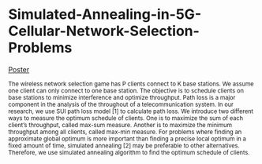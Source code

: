 # Simulated-Annealing-in-5G-Cellular-Network-Selection-Problems

[Poster](Poster.pdf)

<sub>
The wireless network selection game has P clients connect to K base stations. We assume one client can only connect to one base station. The objective is to schedule clients on base stations to minimize interference and optimize throughput. Path loss is a major component in the analysis of the throughout of a telecommunication system. In our research, we use SUI path loss model [1] to calculate path loss. We introduce two different ways to measure the optimum schedule of clients. One is to maximize the sum of each client’s throughput, called max-sum measure. Another is to maximize the minimum throughput among all clients, called max-min measure. For problems where finding an approximate global optimum is more important than finding a precise local optimum in a fixed amount of time, simulated annealing [2] may be preferable to other alternatives. Therefore, we use simulated annealing algorithm to find the optimum schedule of clients.

</sub>

